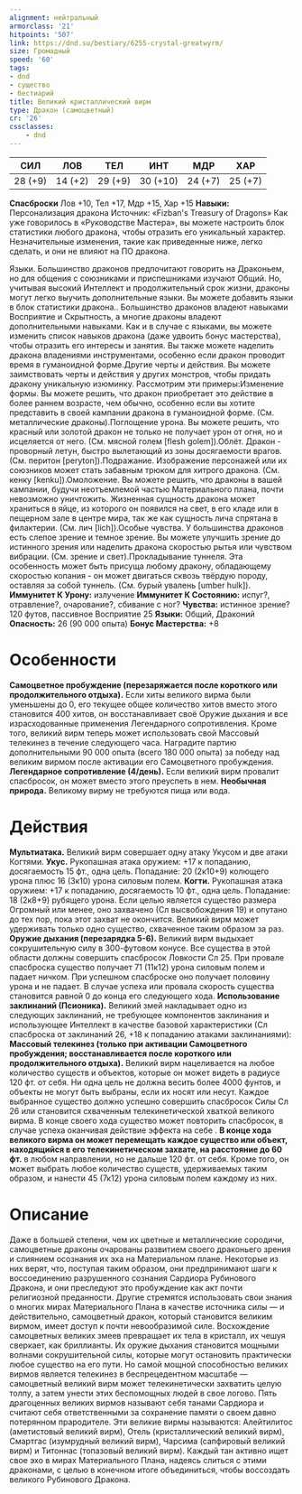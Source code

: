 ```yaml
---
alignment: нейтральный
armorclass: '21'
hitpoints: '507'
link: https://dnd.su/bestiary/6255-crystal-greatwyrm/
size: Громадный
speed: '60'
tags:
- dnd
- существо
- бестиарий
title: Великий кристаллический вирм
type: Дракон (самоцветный)
cr: '26'
cssclasses:
    - dnd
---
```



| СИЛ | ЛОВ | ТЕЛ | ИНТ | МДР | ХАР |
|---|---|---|---|---|---|
| 28 (+9) | 14 (+2) | 29 (+9) | 30 (+10) | 24 (+7) | 25 (+7) |
**Спасброски** Лов +10, Тел +17, Мдр +15, Хар +15
**Навыки:** Персонализация дракона
Источник: «Fizban's Treasury of Dragons»
Как уже говорилось в «Руководстве Мастера», вы можете настроить блок статистики любого дракона, чтобы отразить его уникальный характер. Незначительные изменения, такие как приведенные ниже, легко сделать, и они не влияют на ПО дракона.

Языки. Большинство драконов предпочитают говорить на Драконьем, но для общения с союзниками и приспешниками изучают Общий. Но, учитывая высокий Интеллект и продолжительный срок жизни, драконы могут легко выучить дополнительные языки. Вы можете добавить языки в блок статистики дракона.. Большинство драконов владеют навыками Восприятие и Скрытность, а многие драконы владеют дополнительными навыками. Как и в случае с языками, вы можете изменить список навыков дракона (даже удвоить бонус мастерства), чтобы отразить его интересы и занятия. Вы также можете наделить дракона владениями инструментами, особенно если дракон проводит время в гуманоидной форме.Другие черты и действия. Вы можете заимствовать черты и действия у других монстров, чтобы придать дракону уникальную изюминку. Рассмотрим эти примеры:Изменение формы. Вы можете решить, что дракон приобретает это действие в более раннем возрасте, чем обычно, особенно если вы хотите представить в своей кампании дракона в гуманоидной форме. (См. металлические драконы).Поглощение урона. Вы можете решить, что красный или золотой дракон не только не получает урон от огня, но и исцеляется от него. (См. мясной голем [flesh golem]).Облёт. Дракон - проворный летун, быстро вылетающий из зоны досягаемости врагов. (См. перитон [peryton]).Подражание. Изображение персонажей или их союзников может стать забавным трюком для хитрого дракона. (См. кенку [kenku]).Омоложение. Вы можете решить, что драконы в вашей кампании, будучи неотъемлемой частью Материального плана, почти невозможно уничтожить. Жизненная сущность дракона может храниться в яйце, из которого он появился на свет, в его кладе или в пещерном зале в центре мира, так же как сущность лича спрятана в филактерии. (См. лич [lich]).Особые чувства. У большинства драконов есть слепое зрение и темное зрение. Вы можете улучшить зрение до истинного зрения или наделить дракона скоростью рытья или чувством вибрации. (См. зрение и свет).Прокладывание туннеля.  Эта особенность может быть присуща любому дракону, обладающему скоростью копания - он может двигаться сквозь твёрдую породу, оставляя за собой туннель. (См. бурый увалень [umber hulk]).
**Иммунитет К Урону:** излучение
**Иммунитет К Состоянию:** испуг?, отравление?, очарование?, сбивание с ног?
**Чувства:** истинное зрение? 120 футов, пассивное Восприятие 25
**Языки:** Общий, Драконий
**Опасность:** 26 (90 000 опыта)
**Бонус Мастерства:** +8


# Особенности
**Самоцветное пробуждение (перезаряжается после короткого или продолжительного отдыха).** Если хиты великого вирма были уменьшены до 0, его текущее общее количество хитов вместо этого становится 400 хитов, он восстанавливает своё Оружие дыхания и все израсходованные применения Легендарного сопротивления. Кроме того, великий вирм теперь может использовать свой Массовый телекинез в течение следующего часа. Наградите партию дополнительными 90 000 опыта (всего 180 000 опыта) за победу над великим вирмом после активации его Самоцветного пробуждения.
**Легендарное сопротивление (4/день).** Если великий вирм провалит спасбросок, он может вместо этого преуспеть в нем.
**Необычная природа.** Великому вирму не требуются пища или вода.


# Действия
**Мультиатака.** Великий вирм совершает одну атаку Укусом и две атаки Когтями.
**Укус.** Рукопашная атака оружием: +17 к попаданию, досягаемость 15 фт., одна цель. Попадание: 20 (2к10+9) колющего урона плюс 16 (3к10) урона силовым полем.
**Когти.** Рукопашная атака оружием: +17 к попаданию, досягаемость 10 фт., одна цель. Попадание: 18 (2к8+9) рубящего урона. Если целью является существо размера Огромный или менее, оно захвачено (Сл высвобождения 19) и опутано до тех пор, пока этот захват не окончится. Великий вирм может удерживать только одно существо, схваченное таким образом за раз.
**Оружие дыхания (перезарядка 5-6).** Великий вирм выдыхает сокрушительную силу в 300-футовом конусе. Все существа в этой области должны совершить спасбросок Ловкости Сл 25. При провале спасброска существо получает 71 (11к12) урона силовым полем и падает ничком. При успешном спасброске оно получает половину урона и не падает. В случае успеха или провала скорость существа становится равной 0 до конца его следующего хода.
**Использование заклинаний (Псионика).** Великий змей накладывает одно из следующих заклинаний, не требующее компонентов заклинания и использующее Интеллект в качестве базовой характеристики (Сл спасброска от заклинаний 26, +18 к попаданию атаками заклинаниями):
**Массовый телекинез (только при активации Самоцветного пробуждения; восстанавливается после короткого или продолжительного отдыха).** Великий вирм нацеливается на любое количество существ и объектов, которые он может видеть в радиусе 120 фт. от себя. Ни одна цель не должна весить более 4000 фунтов, и объекты не могут быть выбраны, если их носят или несут. Каждое выбранное существо должно успешно совершить спасбросок Силы Сл 26 или становится схваченным телекинетической хваткой великого вирма. В конце своего хода существо может повторить спасбросок, в случае успеха оканчивая действие эффекта на себе .
**В конце хода великого вирма он может перемещать каждое существо или объект, находящийся в его телекинетическом захвате, на расстояние до 60 фт.** в любом направлении, но не дальше 120 фт. от себя. Кроме того, он может выбрать любое количество существ, удерживаемых таким образом, и нанести 45 (7к12) урона силовым полем каждому из них.


# Описание
Даже в большей степени, чем их цветные и металлические сородичи, самоцветные драконы очарованы развитием своего драконьего зрения и слиянием осознания их эха на Материальном плане. Некоторые из них верят, что, поступая таким образом, они предпринимают шаги к воссоединению разрушенного сознания Сардиора Рубинового Дракона, и они преследуют это пробуждение как акт почти религиозной преданности. Другие стремятся использовать свои знания о многих мирах Материального Плана в качестве источника силы — и действительно, самоцветный дракон, который становится великим вирмом, имеет доступ к почти невообразимой силе. Восхождение самоцветных великих змеев превращает их тела в кристалл, их чешуя сверкает, как бриллианты. Их оружие дыхания становится мощными волнами сокрушительной силы, которые могут остановить практически любое существо на его пути. Но самой мощной способностью великих вирмов является телекинез в беспрецедентном масштабе — самоцветный великий вирм может телекинетически захватить целую толпу, а затем унести этих беспомощных людей в свое логово. Пять драгоценных великих вирмов называют себя танами Сардиора и считают себя ответственными за сохранение памяти о своем давно потерянном прародителе. Эти великие вирмы называются: Алейтилитос (аметистовый великий вирм), Отель (кристаллический великий вирм), Смартгас (изумрудный великий вирм), Чарсима (сапфировый великий вирм) и Титоннас (топазовый великий вирм). Каждый тан активно ищет свое эхо в мирах Материального Плана, надеясь слиться с этими драконами, с целью в конечном итоге объединиться, чтобы воссоздать великого Рубинового Дракона.